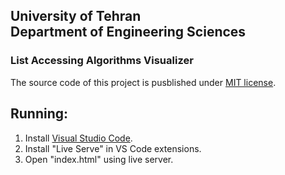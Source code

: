 ## University of Tehran<br>Department of Engineering Sciences
### List Accessing Algorithms Visualizer
The source code of this project is pusblished under <a href="https://en.wikipedia.org/wiki/MIT_License" target="_blank">MIT license</a>.<br>

## Running:
1. Install <a href="https://code.visualstudio.com/download" target="_blank">Visual Studio Code</a>.
2. Install "Live Serve" in VS Code extensions.
3. Open "index.html" using live server.
